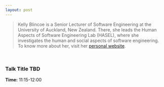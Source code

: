 ```yaml
---
layout: post
---
```


> Kelly Blincoe is a Senior Lecturer of Software Engineering at the University of Auckland, New Zealand.
There, she leads the Human Aspects of Software Engineering Lab (HASEL), where she investigates the human and social aspects of software engineering.
To know more about her, visit her [personal website](https://kblincoe.github.io/).

<br>

### Talk Title TBD

**Time:** 11:15-12:00
